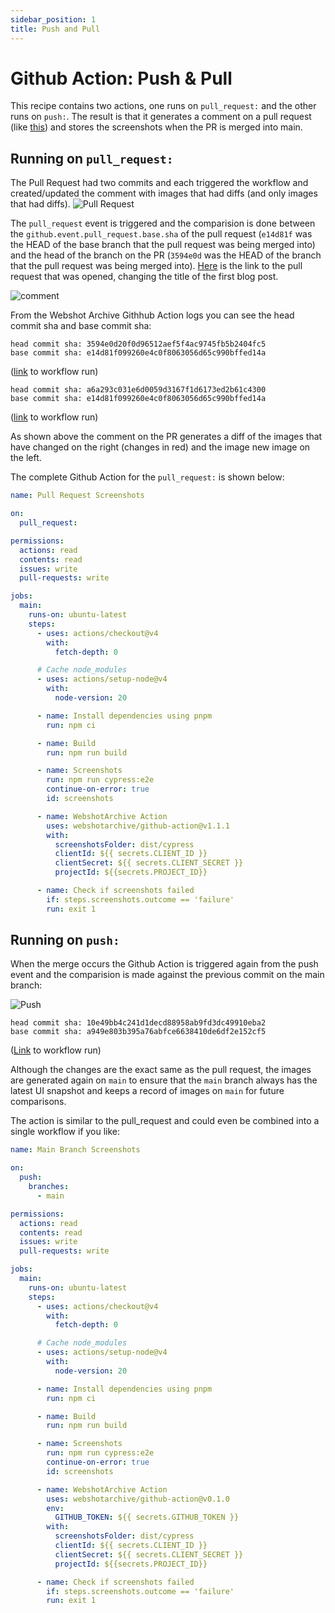 ```yaml
---
sidebar_position: 1
title: Push and Pull
---
```


# Github Action: Push & Pull

This recipe contains two actions, one runs on `pull_request:` and the other runs on `push:`. The result is that it generates a comment on a pull request (like [this](https://github.com/webshotarchive/docs/pull/20#issuecomment-2613963591)) and stores the screenshots when the PR is merged into main.

## Running on `pull_request:`

The Pull Request had two commits and each triggered the workflow and created/updated the comment with images that had diffs (and only images that had diffs).
![Pull Request](./pr.png)

The `pull_request` event is triggered and the comparision is done between the `github.event.pull_request.base.sha` of the pull request (`e14d81f` was the HEAD of the base branch that the pull request was being merged into)
and the head of the branch on the PR (`3594e0d` was the HEAD of the branch that the pull request was being merged into).
[Here](https://github.com/webshotarchive/docs/pull/20) is the link to the pull request that was opened, changing the title of the first blog post.

![comment](./comment.png)

From the Webshot Archive Githhub Action logs you can see the head commit sha and base commit sha:

```text title="Github Action Logs: Action Logs: PR #20 (commit 2 -3594e0d)"
head commit sha: 3594e0d20f0d96512aef5f4ac9745fb5b2404fc5
base commit sha: e14d81f099260e4c0f8063056d65c990bffed14a
```

([link](https://github.com/webshotarchive/docs/actions/runs/12965291842/job/36164870327#step:7:66) to workflow run)

```text title="Github Action Logs: PR #20 (commit 1 - a6a293c)"
head commit sha: a6a293c031e6d0059d3167f1d6173ed2b61c4300
base commit sha: e14d81f099260e4c0f8063056d65c990bffed14a
```

([link](https://github.com/webshotarchive/docs/actions/runs/12965279669/job/36164847197#step:7:66) to workflow run)

As shown above the comment on the PR generates a diff of the images that have changed on the right (changes in red) and the image new image on the left.

The complete Github Action for the `pull_request:` is shown below:

```yaml title="Github Action: Pull Request Screenshots" showLineNumbers
name: Pull Request Screenshots

on:
  pull_request:

permissions:
  actions: read
  contents: read
  issues: write
  pull-requests: write

jobs:
  main:
    runs-on: ubuntu-latest
    steps:
      - uses: actions/checkout@v4
        with:
          fetch-depth: 0

      # Cache node_modules
      - uses: actions/setup-node@v4
        with:
          node-version: 20

      - name: Install dependencies using pnpm
        run: npm ci

      - name: Build
        run: npm run build

      - name: Screenshots
        run: npm run cypress:e2e
        continue-on-error: true
        id: screenshots

      - name: WebshotArchive Action
        uses: webshotarchive/github-action@v1.1.1
        with:
          screenshotsFolder: dist/cypress
          clientId: ${{ secrets.CLIENT_ID }}
          clientSecret: ${{ secrets.CLIENT_SECRET }}
          projectId: ${{secrets.PROJECT_ID}}

      - name: Check if screenshots failed
        if: steps.screenshots.outcome == 'failure'
        run: exit 1
```

## Running on `push:`

When the merge occurs the Github Action is triggered again from the push event and the comparision is made against the previous commit on the main branch:

![Push](./push.png)

```text title="Github Action Logs: merge (commit 1 - a949e80)"
head commit sha: 10e49bb4c241d1decd88958ab9fd3dc49910eba2
base commit sha: a949e803b395a76abfce6638410de6df2e152cf5
```

([Link](https://github.com/webshotarchive/docs/actions/runs/12965499254/job/36165297766#step:7:54) to workflow run)

Although the changes are the exact same as the pull request, the images are generated again on `main` to ensure that the `main` branch always has the latest UI snapshot and keeps a record of images on `main` for future comparisons.

The action is similar to the pull_request and could even be combined into a single workflow if you like:

```yaml title="Github Action: Push Screenshots" showLineNumbers
name: Main Branch Screenshots

on:
  push:
    branches:
      - main

permissions:
  actions: read
  contents: read
  issues: write
  pull-requests: write

jobs:
  main:
    runs-on: ubuntu-latest
    steps:
      - uses: actions/checkout@v4
        with:
          fetch-depth: 0

      # Cache node_modules
      - uses: actions/setup-node@v4
        with:
          node-version: 20

      - name: Install dependencies using pnpm
        run: npm ci

      - name: Build
        run: npm run build

      - name: Screenshots
        run: npm run cypress:e2e
        continue-on-error: true
        id: screenshots

      - name: WebshotArchive Action
        uses: webshotarchive/github-action@v0.1.0
        env:
          GITHUB_TOKEN: ${{ secrets.GITHUB_TOKEN }}
        with:
          screenshotsFolder: dist/cypress
          clientId: ${{ secrets.CLIENT_ID }}
          clientSecret: ${{ secrets.CLIENT_SECRET }}
          projectId: ${{secrets.PROJECT_ID}}

      - name: Check if screenshots failed
        if: steps.screenshots.outcome == 'failure'
        run: exit 1
```
